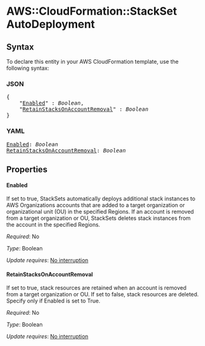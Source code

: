 # AWS::CloudFormation::StackSet AutoDeployment

## Syntax

To declare this entity in your AWS CloudFormation template, use the following syntax:

### JSON

<pre>
{
    "<a href="#enabled" title="Enabled">Enabled</a>" : <i>Boolean</i>,
    "<a href="#retainstacksonaccountremoval" title="RetainStacksOnAccountRemoval">RetainStacksOnAccountRemoval</a>" : <i>Boolean</i>
}
</pre>

### YAML

<pre>
<a href="#enabled" title="Enabled">Enabled</a>: <i>Boolean</i>
<a href="#retainstacksonaccountremoval" title="RetainStacksOnAccountRemoval">RetainStacksOnAccountRemoval</a>: <i>Boolean</i>
</pre>

## Properties

#### Enabled

If set to true, StackSets automatically deploys additional stack instances to AWS Organizations accounts that are added to a target organization or organizational unit (OU) in the specified Regions. If an account is removed from a target organization or OU, StackSets deletes stack instances from the account in the specified Regions.

_Required_: No

_Type_: Boolean

_Update requires_: [No interruption](https://docs.aws.amazon.com/AWSCloudFormation/latest/UserGuide/using-cfn-updating-stacks-update-behaviors.html#update-no-interrupt)

#### RetainStacksOnAccountRemoval

If set to true, stack resources are retained when an account is removed from a target organization or OU. If set to false, stack resources are deleted. Specify only if Enabled is set to True.

_Required_: No

_Type_: Boolean

_Update requires_: [No interruption](https://docs.aws.amazon.com/AWSCloudFormation/latest/UserGuide/using-cfn-updating-stacks-update-behaviors.html#update-no-interrupt)
